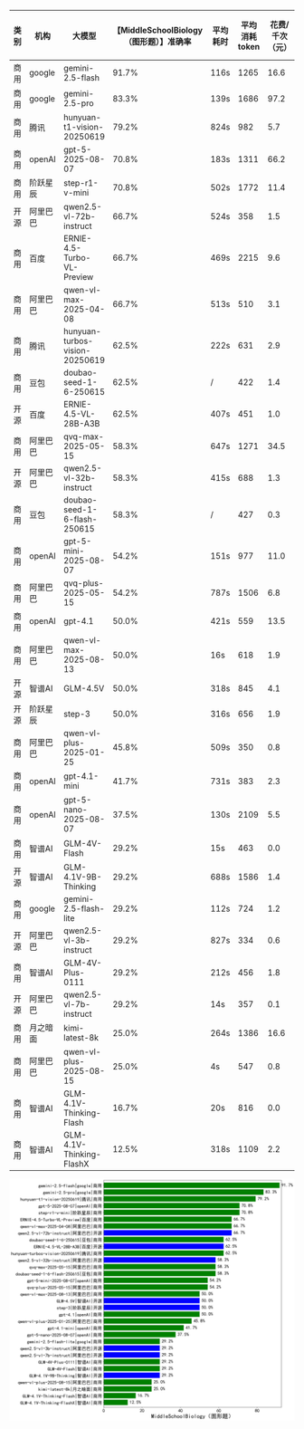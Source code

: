 
|类别|机构|大模型|【MiddleSchoolBiology（图形题）】准确率|平均耗时|平均消耗token|花费/千次（元）|排名（准确率）|
|---|---|-----|-------------------|-------|-----------|-----------|-----------|
|商用|google|gemini-2.5-flash|91.7%|116s|1265|16.6|1|
|商用|google|gemini-2.5-pro|83.3%|139s|1686|97.2|2|
|商用|腾讯|hunyuan-t1-vision-20250619|79.2%|824s|982|5.7|3|
|商用|openAI|gpt-5-2025-08-07|70.8%|183s|1311|66.2|4|
|商用|阶跃星辰|step-r1-v-mini|70.8%|502s|1772|11.4|5|
|开源|阿里巴巴|qwen2.5-vl-72b-instruct|66.7%|524s|358|1.5|6|
|商用|百度|ERNIE-4.5-Turbo-VL-Preview|66.7%|469s|2215|9.6|7|
|商用|阿里巴巴|qwen-vl-max-2025-04-08|66.7%|513s|510|3.1|8|
|商用|腾讯|hunyuan-turbos-vision-20250619|62.5%|222s|631|2.9|9|
|商用|豆包|doubao-seed-1-6-250615|62.5%|/|422|1.4|10|
|开源|百度|ERNIE-4.5-VL-28B-A3B|62.5%|407s|451|1.0|11|
|商用|阿里巴巴|qvq-max-2025-05-15|58.3%|647s|1271|34.5|12|
|开源|阿里巴巴|qwen2.5-vl-32b-instruct|58.3%|415s|688|1.3|13|
|商用|豆包|doubao-seed-1-6-flash-250615|58.3%|/|427|0.3|14|
|商用|openAI|gpt-5-mini-2025-08-07|54.2%|151s|977|11.0|15|
|商用|阿里巴巴|qvq-plus-2025-05-15|54.2%|787s|1506|6.8|16|
|商用|openAI|gpt-4.1|50.0%|421s|559|13.5|17|
|商用|阿里巴巴|qwen-vl-max-2025-08-13|50.0%|16s|618|1.9|18|
|开源|智谱AI|GLM-4.5V|50.0%|318s|845|4.1|19|
|开源|阶跃星辰|step-3|50.0%|316s|656|1.9|20|
|商用|阿里巴巴|qwen-vl-plus-2025-01-25|45.8%|509s|350|0.8|21|
|商用|openAI|gpt-4.1-mini|41.7%|731s|383|2.3|22|
|商用|openAI|gpt-5-nano-2025-08-07|37.5%|130s|2109|5.5|23|
|商用|智谱AI|GLM-4V-Flash|29.2%|15s|463|0.0|24|
|开源|智谱AI|GLM-4.1V-9B-Thinking|29.2%|688s|1586|1.4|25|
|商用|google|gemini-2.5-flash-lite|29.2%|112s|724|1.2|26|
|开源|阿里巴巴|qwen2.5-vl-3b-instruct|29.2%|827s|334|0.6|27|
|商用|智谱AI|GLM-4V-Plus-0111|29.2%|212s|456|1.8|28|
|开源|阿里巴巴|qwen2.5-vl-7b-instruct|29.2%|14s|357|0.1|29|
|商用|月之暗面|kimi-latest-8k|25.0%|264s|1386|16.6|30|
|商用|阿里巴巴|qwen-vl-plus-2025-08-15|25.0%|4s|547|0.8|31|
|商用|智谱AI|GLM-4.1V-Thinking-Flash|16.7%|20s|816|0.0|32|
|商用|智谱AI|GLM-4.1V-Thinking-FlashX|12.5%|318s|1109|2.2|33|


![lin](../pic/MiddleSchoolBiology（图形题）.png)